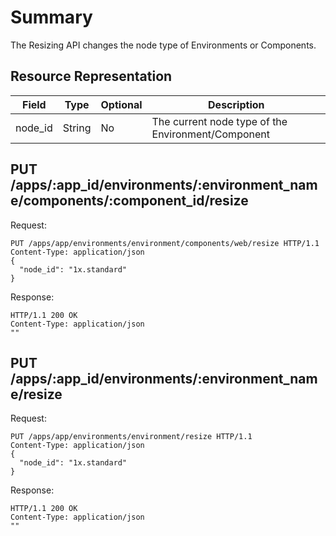 # Summary

The Resizing API changes the node type of Environments or Components.

## Resource Representation
Field   | Type    | Optional | Description
--------|---------|----------|------------
node_id | String  | No       | The current node type of the Environment/Component

## PUT /apps/:app_id/environments/:environment_name/components/:component_id/resize

Request:

```http
PUT /apps/app/environments/environment/components/web/resize HTTP/1.1
Content-Type: application/json
{
  "node_id": "1x.standard"
}
```

Response:

```http
HTTP/1.1 200 OK
Content-Type: application/json
""
```

## PUT /apps/:app_id/environments/:environment_name/resize

Request:

```http
PUT /apps/app/environments/environment/resize HTTP/1.1
Content-Type: application/json
{
  "node_id": "1x.standard"
}
```

Response:

```http
HTTP/1.1 200 OK
Content-Type: application/json
""
```

